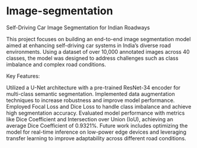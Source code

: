 # Image-segmentation
Self-Driving Car Image Segmentation for Indian Roadways

This project focuses on building an end-to-end image segmentation model aimed at enhancing self-driving car systems in India’s diverse road environments. Using a dataset of over 10,000 annotated images across 40 classes, the model was designed to address challenges such as class imbalance and complex road conditions.

Key Features:

Utilized a U-Net architecture with a pre-trained ResNet-34 encoder for multi-class semantic segmentation.
Implemented data augmentation techniques to increase robustness and improve model performance.
Employed Focal Loss and Dice Loss to handle class imbalance and achieve high segmentation accuracy.
Evaluated model performance with metrics like Dice Coefficient and Intersection over Union (IoU), achieving an average Dice Coefficient of 0.9321%.
Future work includes optimizing the model for real-time inference on low-power edge devices and leveraging transfer learning to improve adaptability across different road conditions.
